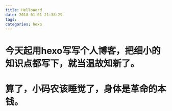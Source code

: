 ```yaml
---
title: HelloWord
date: 2018-01-01 21:38:29
tags: 
categories: hexo
---
```

# 今天起用hexo写写个人博客，把细小的知识点都写下，就当温故知新了。
# 算了，小码农该睡觉了，身体是革命的本钱。